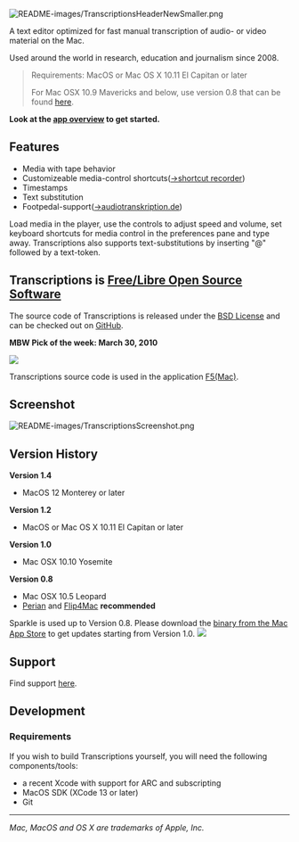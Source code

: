 ![README-images/TranscriptionsHeaderNewSmaller.png](README-images/TranscriptionsHeaderNewSmaller.png)



A text editor optimized for fast manual transcription of audio- or video material on the Mac.

Used around the world in research, education and journalism since 2008.

> Requirements: MacOS or Mac OS X 10.11 El Capitan or later
>
> For Mac OSX 10.9 Mavericks and below, use version 0.8 that can be found [here](https://code.google.com/p/transcriptions/downloads/list).

**Look at the [app overview](README-images/transcriptionsAppOverview.pdf) to get started.**

## Features ##

  * Media with tape behavior
  * Customizeable media-control shortcuts([->shortcut recorder](https://github.com/Kentzo/ShortcutRecorder))
  * Timestamps
  * Text substitution
  * Footpedal-support([->audiotranskription.de](http://www.audiotranskription.de/deutsch/transkription/usb-fussschalter-f-pro/usb-fussschalter-f-pro.html))
  
Load media in the player, use the controls to adjust speed and volume, set keyboard shortcuts for media control in the preferences pane and type away. Transcriptions also supports text-substitutions by inserting "@" followed by a text-token.

## Transcriptions is [Free/Libre Open Source Software](https://en.wikipedia.org/wiki/Free_and_open-source_software) ##
The source code of Transcriptions is released under the [BSD License](https://en.wikipedia.org/wiki/BSD_licenses) and can be checked out on [GitHub](https://github.com/soleil-alpin/Transcriptions). 


**MBW Pick of the week: March 30, 2010**

[![](README-images/MacBreakWeekly120X120.jpg)](http://www.mbwpicks.com/2010/03/30/picks-from-mbw-187-a-stick-between-their-legs/)

Transcriptions source code is used in the application [F5(Mac)](http://www.audiotranskription.de/f5.htm).


## Screenshot ##


![README-images/TranscriptionsScreenshot.png](README-images/TranscriptionsScreenshot.png)



## Version History ##
**Version 1.4**
 * MacOS 12 Monterey or later

**Version 1.2**
 * MacOS or Mac OS X 10.11 El Capitan or later

**Version 1.0**
  * Mac OSX 10.10 Yosemite

**Version 0.8**
  * Mac OSX 10.5 Leopard
  * [Perian](http://perian.org/) and [Flip4Mac](http://www.microsoft.com/windows/windowsmedia/player/wmcomponents.mspx) **recommended**


Sparkle is used up to Version 0.8. Please download the [binary from the Mac App Store](https://itunes.apple.com/at/app/transcriptions/id911974149?l=en&mt=12) to get updates starting from Version 1.0.
[![](README-images/Sparkle.png)](http://sparkle.andymatuschak.org/)

## Support ##
Find support [here](https://github.com/soleil-alpin/Transcriptions/issues).

## Development ##
### Requirements ###

If you wish to build Transcriptions yourself, you will need the following components/tools:

* a recent Xcode with support for ARC and subscripting
* MacOS SDK (XCode 13 or later)
* Git

 
* * * 


_Mac, MacOS and OS X are trademarks of Apple, Inc._
